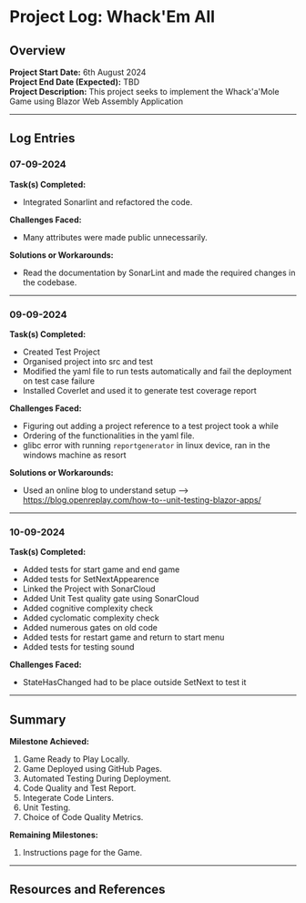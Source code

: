 # Project Log: Whack'Em All

## Overview
**Project Start Date:** 6th August 2024  
**Project End Date (Expected):** TBD  
**Project Description:** This project seeks to implement the Whack'a'Mole Game using Blazor Web Assembly Application

---

## Log Entries

### 07-09-2024

**Task(s) Completed:**  
- Integrated Sonarlint and refactored the code.

**Challenges Faced:**  
- Many attributes were made public unnecessarily.

**Solutions or Workarounds:**  
- Read the documentation by SonarLint and made the required changes in the codebase.

---
### 09-09-2024

**Task(s) Completed:**  
- Created Test Project
- Organised project into src and test
- Modified the yaml file to run tests automatically and fail the deployment on test case failure
- Installed Coverlet and used it to generate test coverage report

**Challenges Faced:**  
- Figuring out adding a project reference to a test project took a while
- Ordering of the functionalities in the yaml file.
- glibc error with running `reportgenerator` in linux device, ran in the windows machine as resort

**Solutions or Workarounds:**  
- Used an online blog to understand setup --> https://blog.openreplay.com/how-to--unit-testing-blazor-apps/

---
### 10-09-2024

**Task(s) Completed:**  
- Added tests for start game and end game
- Added tests for SetNextAppearence
- Linked the Project with SonarCloud
- Added Unit Test quality gate using SonarCloud
- Added cognitive complexity check
- Added cyclomatic complexity check
- Added numerous gates on old code
- Added tests for restart game and return to start menu 
- Added tests for testing sound

**Challenges Faced:**
- StateHasChanged had to be place outside SetNext to test it

---

## Summary 

**Milestone Achieved:** 
1. Game Ready to Play Locally.
2. Game Deployed using GitHub Pages.
3. Automated Testing During Deployment.
4. Code Quality and Test Report.
5. Integerate Code Linters.
6. Unit Testing.
7. Choice of Code Quality Metrics.

**Remaining Milestones:** 
1. Instructions page for the Game.

---

## Resources and References 

